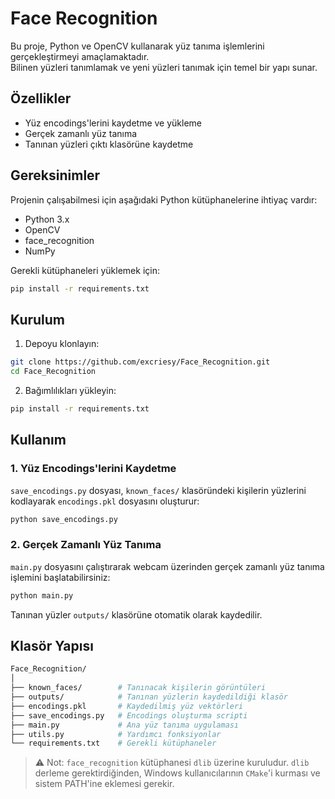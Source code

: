 # Face Recognition

Bu proje, Python ve OpenCV kullanarak yüz tanıma işlemlerini gerçekleştirmeyi amaçlamaktadır.  
Bilinen yüzleri tanımlamak ve yeni yüzleri tanımak için temel bir yapı sunar.

## Özellikler

- Yüz encodings'lerini kaydetme ve yükleme  
- Gerçek zamanlı yüz tanıma  
- Tanınan yüzleri çıktı klasörüne kaydetme

## Gereksinimler

Projenin çalışabilmesi için aşağıdaki Python kütüphanelerine ihtiyaç vardır:

- Python 3.x  
- OpenCV  
- face_recognition  
- NumPy  

Gerekli kütüphaneleri yüklemek için:

```bash
pip install -r requirements.txt
```

## Kurulum

1. Depoyu klonlayın:

```bash
git clone https://github.com/excriesy/Face_Recognition.git
cd Face_Recognition
```

2. Bağımlılıkları yükleyin:

```bash
pip install -r requirements.txt
```

## Kullanım

### 1. Yüz Encodings'lerini Kaydetme

`save_encodings.py` dosyası, `known_faces/` klasöründeki kişilerin yüzlerini kodlayarak `encodings.pkl` dosyasını oluşturur:

```bash
python save_encodings.py
```

### 2. Gerçek Zamanlı Yüz Tanıma

`main.py` dosyasını çalıştırarak webcam üzerinden gerçek zamanlı yüz tanıma işlemini başlatabilirsiniz:

```bash
python main.py
```

Tanınan yüzler `outputs/` klasörüne otomatik olarak kaydedilir.

## Klasör Yapısı

```bash
Face_Recognition/
│
├── known_faces/        # Tanınacak kişilerin görüntüleri
├── outputs/            # Tanınan yüzlerin kaydedildiği klasör
├── encodings.pkl       # Kaydedilmiş yüz vektörleri
├── save_encodings.py   # Encodings oluşturma scripti
├── main.py             # Ana yüz tanıma uygulaması
├── utils.py            # Yardımcı fonksiyonlar
└── requirements.txt    # Gerekli kütüphaneler


```
> ⚠️ Not: `face_recognition` kütüphanesi `dlib` üzerine kuruludur. `dlib` derleme gerektirdiğinden, Windows kullanıcılarının `CMake`'i kurması ve sistem PATH'ine eklemesi gerekir.

